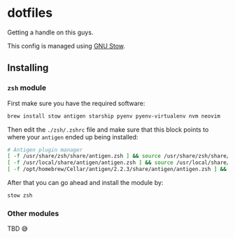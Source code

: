 # dotfiles

Getting a handle on this guys.

This config is managed using [GNU Stow](https://www.gnu.org/software/stow/).

## Installing

### `zsh` module

First make sure you have the required software:

```bash
brew install stow antigen starship pyenv pyenv-virtualenv nvm neovim
```

Then edit the `./zsh/.zshrc` file and make sure that this block points to where your `antigen` ended up being installed:

```bash
# Antigen plugin manager
[ -f /usr/share/zsh/share/antigen.zsh ] && source /usr/share/zsh/share/antigen.zsh
[ -f /usr/local/share/antigen/antigen.zsh ] && source /usr/local/share/antigen/antigen.zsh
[ -f /opt/homebrew/Cellar/antigen/2.2.3/share/antigen/antigen.zsh ] && source /opt/homebrew/Cellar/antigen/2.2.3/share/antigen/antigen.zsh
```

After that you can go ahead and install the module by:

```bash
stow zsh
```

### Other modules

TBD 😅
